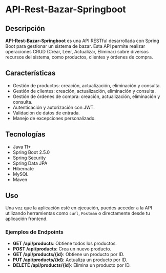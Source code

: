 # API-Rest-Bazar-Springboot

## Descripción

**API-Rest-Bazar-Springboot** es una API RESTful desarrollada con Spring Boot para gestionar un sistema de bazar. Esta API permite realizar operaciones CRUD (Crear, Leer, Actualizar, Eliminar) sobre diversos recursos del sistema, como productos, clientes y órdenes de compra.

## Características

-   Gestión de productos: creación, actualización, eliminación y consulta.
-   Gestión de clientes: creación, actualización, eliminación y consulta.
-   Gestión de órdenes de compra: creación, actualización, eliminación y consulta.
-   Autenticación y autorización con JWT.
-   Validación de datos de entrada.
-   Manejo de excepciones personalizado.

## Tecnologías

-   Java 11+
-   Spring Boot 2.5.0
-   Spring Security
-   Spring Data JPA
-   Hibernate
-   MySQL
-   Maven

## Uso

Una vez que la aplicación esté en ejecución, puedes acceder a la API utilizando herramientas como `curl`, `Postman` o directamente desde tu aplicación frontend.

### Ejemplos de Endpoints

-   **GET /api/products**: Obtiene todos los productos.
-   **POST /api/products**: Crea un nuevo producto.
-   **GET /api/products/{id}**: Obtiene un producto por ID.
-   **PUT /api/products/{id}**: Actualiza un producto por ID.
-   **DELETE /api/products/{id}**: Elimina un producto por ID.
